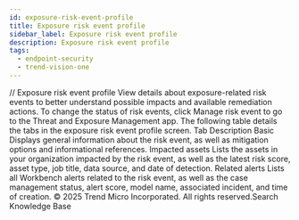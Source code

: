```yaml
---
id: exposure-risk-event-profile
title: Exposure risk event profile
sidebar_label: Exposure risk event profile
description: Exposure risk event profile
tags:
  - endpoint-security
  - trend-vision-one
---
```


/*<![CDATA[*/ $('#title').html($('meta[name=map-description]').attr('content')); /*]]>*/ Exposure risk event profile View details about exposure-related risk events to better understand possible impacts and available remediation actions. To change the status of risk events, click Manage risk event to go to the Threat and Exposure Management app. The following table details the tabs in the exposure risk event profile screen. Tab Description Basic Displays general information about the risk event, as well as mitigation options and informational references. Impacted assets Lists the assets in your organization impacted by the risk event, as well as the latest risk score, asset type, job title, data source, and date of detection. Related alerts Lists all Workbench alerts related to the risk event, as well as the case management status, alert score, model name, associated incident, and time of creation. © 2025 Trend Micro Incorporated. All rights reserved.Search Knowledge Base